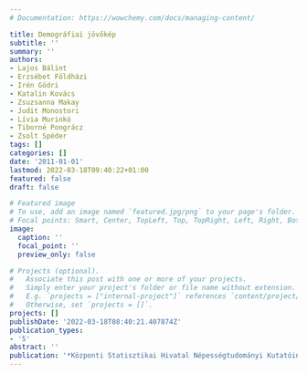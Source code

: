 ```yaml
---
# Documentation: https://wowchemy.com/docs/managing-content/

title: Demográfiai jövőkép
subtitle: ''
summary: ''
authors:
- Lajos Bálint
- Erzsébet Földházi
- Irén Gödri
- Katalin Kovács
- Zsuzsanna Makay
- Judit Monostori
- Lívia Murinkó
- Tiborné Pongrácz
- Zsolt Spéder
tags: []
categories: []
date: '2011-01-01'
lastmod: 2022-03-18T09:40:22+01:00
featured: false
draft: false

# Featured image
# To use, add an image named `featured.jpg/png` to your page's folder.
# Focal points: Smart, Center, TopLeft, Top, TopRight, Left, Right, BottomLeft, Bottom, BottomRight.
image:
  caption: ''
  focal_point: ''
  preview_only: false

# Projects (optional).
#   Associate this post with one or more of your projects.
#   Simply enter your project's folder or file name without extension.
#   E.g. `projects = ["internal-project"]` references `content/project/deep-learning/index.md`.
#   Otherwise, set `projects = []`.
projects: []
publishDate: '2022-03-18T08:40:21.407874Z'
publication_types:
- '5'
abstract: ''
publication: '*Központi Statisztikai Hivatal Népességtudományi Kutatóintézet*'
---
```

